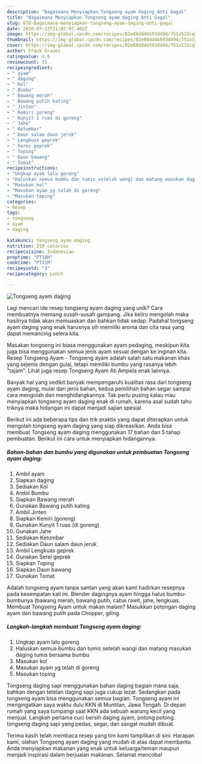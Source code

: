 ```yaml
---
description: "Bagaimana Menyiapkan Tongseng ayam daging Anti Gagal"
title: "Bagaimana Menyiapkan Tongseng ayam daging Anti Gagal"
slug: 878-bagaimana-menyiapkan-tongseng-ayam-daging-anti-gagal
date: 2020-07-13T21:02:07.402Z
image: https://img-global.cpcdn.com/recipes/82e88dd4b593d494/751x532cq70/tongseng-ayam-daging-foto-resep-utama.jpg
thumbnail: https://img-global.cpcdn.com/recipes/82e88dd4b593d494/751x532cq70/tongseng-ayam-daging-foto-resep-utama.jpg
cover: https://img-global.cpcdn.com/recipes/82e88dd4b593d494/751x532cq70/tongseng-ayam-daging-foto-resep-utama.jpg
author: Frank Graves
ratingvalue: 4.6
reviewcount: 15
recipeingredient:
- " ayam"
- " daging"
- " Kol"
- " Bumbu"
- " Bawang merah"
- " Bawang putih kating"
- " Jinten"
- " Kemiri goreng"
- " Kunyit 1 ruas di goreng"
- " Jahe"
- " Ketumbar"
- " Daun salam daun jeruk"
- " Lengkuas geprek"
- " Serei geprek"
- " Toping"
- " Daun bawang"
- " Tomat"
recipeinstructions:
- "Ungkap ayam lalu goreng"
- "Haluskan semua bumbu dan tumis setelah wangi dan matang masukan daging tumis bersama bumbu"
- "Masukan kol"
- "Masukan ayam yg telah di goreng"
- "Masukan toping"
categories:
- Resep
tags:
- tongseng
- ayam
- daging

katakunci: tongseng ayam daging 
nutrition: 219 calories
recipecuisine: Indonesian
preptime: "PT18M"
cooktime: "PT31M"
recipeyield: "3"
recipecategory: Lunch

---
```



![Tongseng ayam daging](https://img-global.cpcdn.com/recipes/82e88dd4b593d494/751x532cq70/tongseng-ayam-daging-foto-resep-utama.jpg)

Lagi mencari ide resep tongseng ayam daging yang unik? Cara membuatnya memang susah-susah gampang. Jika keliru mengolah maka hasilnya tidak akan memuaskan dan bahkan tidak sedap. Padahal tongseng ayam daging yang enak harusnya sih memiliki aroma dan cita rasa yang dapat memancing selera kita.

Masakan tongseng ini biasa menggunakan ayam pedaging, meskipun kita juga bisa menggunakan semua jenis ayam sesuai dengan ke inginan kita. Resep Tongseng Ayam - Tongseng ayam adalah salah satu makanan khas yang sejenis dengan gulai, tetapi memiliki bumbu yang rasanya lebih &#34;tajam&#34;. Lihat juga resep Tongseng Ayam Ati Ampela enak lainnya.

Banyak hal yang sedikit banyak mempengaruhi kualitas rasa dari tongseng ayam daging, mulai dari jenis bahan, kedua pemilihan bahan segar sampai cara mengolah dan menghidangkannya. Tak perlu pusing kalau mau menyiapkan tongseng ayam daging enak di rumah, karena asal sudah tahu triknya maka hidangan ini dapat menjadi sajian spesial.


Berikut ini ada beberapa tips dan trik praktis yang dapat diterapkan untuk mengolah tongseng ayam daging yang siap dikreasikan. Anda bisa membuat Tongseng ayam daging menggunakan 17 bahan dan 5 tahap pembuatan. Berikut ini cara untuk menyiapkan hidangannya.

<!--inarticleads1-->

##### Bahan-bahan dan bumbu yang digunakan untuk pembuatan Tongseng ayam daging:

1. Ambil  ayam
1. Siapkan  daging
1. Sediakan  Kol
1. Ambil  Bumbu
1. Siapkan  Bawang merah
1. Gunakan  Bawang putih kating
1. Ambil  Jinten
1. Siapkan  Kemiri (goreng)
1. Gunakan  Kunyit 1 ruas (di goreng)
1. Gunakan  Jahe
1. Sediakan  Ketumbar
1. Sediakan  Daun salam daun jeruk
1. Ambil  Lengkuas geprek
1. Gunakan  Serei geprek
1. Siapkan  Toping
1. Siapkan  Daun bawang
1. Gunakan  Tomat


Adalah tongseng ayam tanpa santan yang akan kami hadirkan resepnya pada kesempatan kali ini. Blender dagingnya ayam hingga halus bumbu-bumbunya (bawang merah, bawang putih, cabai rawit, jahe, lengkuas. Membuat Tongseng Ayam untuk makan malam? Masukkan potongan daging ayam dan bawang putih pada Chopper, giling. 

<!--inarticleads2-->

##### Langkah-langkah membuat Tongseng ayam daging:

1. Ungkap ayam lalu goreng
1. Haluskan semua bumbu dan tumis setelah wangi dan matang masukan daging tumis bersama bumbu
1. Masukan kol
1. Masukan ayam yg telah di goreng
1. Masukan toping


Tongseng daging sapi menggunakan bahan daging bagian mana saja, bahkan dengan tetelan daging sapi juga cukup lezat. Sedangkan pada tongseng ayam bisa menggunakan semua bagian. Tongseng ayam ini mengingatkan saya waktu dulu KKN di Muntilan, Jawa Tengah. Di depan rumah yang saya tumpangi saat KKN ada sebuah warung kecil yang menjual. Langkah pertama cuci bersih daging ayam, potong potong. tongseng daging sapi yang pedas, segar, dan sangat mudah dibuat. 

Terima kasih telah membaca resep yang tim kami tampilkan di sini. Harapan kami, olahan Tongseng ayam daging yang mudah di atas dapat membantu Anda menyiapkan makanan yang enak untuk keluarga/teman maupun menjadi inspirasi dalam berjualan makanan. Selamat mencoba!
